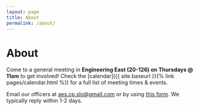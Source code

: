 ```yaml
---
layout: page
title: About
permalink: /about/
---
```


# About

Come to a general meeting in **Engineering East (20-126) on Thursdays @ 11am** to get involved! Check the [calendar]({{ site.baseurl }}{% link pages/calendar.html %}) for a full list of meeting times & events.

Email our officers at [aes.cp.slo@gmail.com](mailto:aes.cp.slo@gmail.com) or by using [this form](https://us2.list-manage.com/contact-form?u=0b16bcfc7bb6736a67c0a2e03&form_id=cb982f93c11be7c2dc5cba18e28e705e). We typically reply within 1-2 days.
